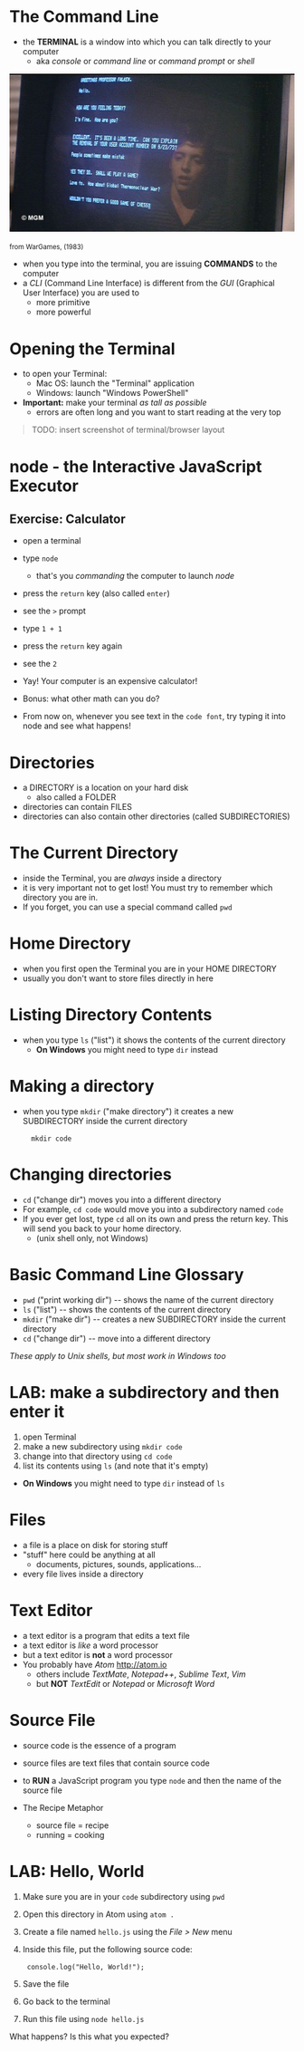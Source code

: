 # The Command Line

* the **TERMINAL** is a window into which you can talk directly to your computer
  * aka *console* or *command line* or *command prompt* or *shell*

![Shall we play a game?](../images/wargames-terminal.jpg)

<small>from WarGames, (1983)</small>

* when you type into the terminal, you are issuing **COMMANDS** to the computer
* a *CLI* (Command Line Interface) is different from the *GUI* (Graphical User Interface) you are used to
  * more primitive
  * more powerful

# Opening the Terminal

* to open your Terminal:
  * Mac OS: launch the "Terminal" application
  * Windows: launch "Windows PowerShell"
* **Important:** make your terminal *as tall as possible*
  * errors are often long and you want to start reading at the very top

> TODO: insert screenshot of terminal/browser layout

# node - the Interactive JavaScript Executor

## Exercise: Calculator

* open a terminal
* type `node`
  * that's you *commanding* the computer to launch *node*
* press the `return` key (also called `enter`)
* see the `>` prompt
* type `1 + 1`
* press the `return` key again
* see the `2`

* Yay! Your computer is an expensive calculator!
* Bonus: what other math can you do?

* From now on, whenever you see text in the `code font`, try typing it into node and see what happens!

# Directories

* a DIRECTORY is a location on your hard disk
  * also called a FOLDER
* directories can contain FILES
* directories can also contain other directories (called SUBDIRECTORIES)

# The Current Directory

* inside the Terminal, you are *always* inside a directory
* it is very important not to get lost! You must try to remember which directory you are in.
* If you forget, you can use a special command called `pwd`

# Home Directory

* when you first open the Terminal you are in your HOME DIRECTORY
* usually you don't want to store files directly in here

# Listing Directory Contents

* when you type `ls` ("list") it shows the contents of the current directory
  * **On Windows** you might need to type `dir` instead

# Making a directory

* when you type `mkdir` ("make directory") it creates a new SUBDIRECTORY inside the current directory

        mkdir code

# Changing directories

* `cd` ("change dir") moves you into a different directory
* For example, `cd code` would move you into a subdirectory named `code`
* If you ever get lost, type `cd` all on its own and press the return key. This will send you back to your home directory.
  * (unix shell only, not Windows)

# Basic Command Line Glossary

* `pwd` ("print working dir") -- shows the name of the current directory
* `ls` ("list") -- shows the contents of the current directory
* `mkdir` ("make dir") -- creates a new SUBDIRECTORY inside the current directory
* `cd` ("change dir") -- move into a different directory

*These apply to Unix shells, but most work in Windows too*

# LAB: make a subdirectory and then enter it

1. open Terminal
2. make a new subdirectory using `mkdir code`
3. change into that directory using `cd code`
4. list its contents using `ls` (and note that it's empty)
  * **On Windows** you might need to type `dir` instead of `ls`

# Files

* a file is a place on disk for storing stuff
* "stuff" here could be anything at all
  * documents, pictures, sounds, applications...
* every file lives inside a directory

# Text Editor

* a text editor is a program that edits a text file
* a text editor is *like* a word processor
* but a text editor is **not** a word processor
* You probably have *Atom* <http://atom.io>
  * others include *TextMate*, *Notepad++*, *Sublime Text*, *Vim*
  * but **NOT** *TextEdit* or *Notepad* or *Microsoft Word*

# Source File

* source code is the essence of a program
* source files are text files that contain source code
* to **RUN** a JavaScript program you type `node` and then the name of the source file

* The Recipe Metaphor
  * source file = recipe
  * running = cooking

# LAB: Hello, World

1. Make sure you are in your `code` subdirectory using `pwd`
2. Open this directory in Atom using `atom .`
3. Create a file named `hello.js` using the *File > New* menu
4. Inside this file, put the following source code:

        console.log("Hello, World!");

5. Save the file
6. Go back to the terminal
7. Run this file using `node hello.js`

What happens? Is this what you expected?
